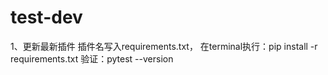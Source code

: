# test-dev
1、更新最新插件
插件名写入requirements.txt，
在terminal执行：pip install -r requirements.txt
验证：pytest --version
